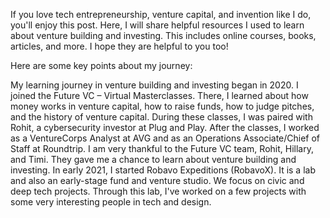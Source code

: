 


If you love tech entrepreneurship, venture capital, and invention like I do, you'll enjoy this post. Here, I will share helpful resources I used to learn about venture building and investing. This includes online courses, books, articles, and more. I hope they are helpful to you too!

Here are some key points about my journey:

My learning journey in venture building and investing began in 2020. I joined the Future VC – Virtual Masterclasses. There, I learned about how money works in venture capital, how to raise funds, how to judge pitches, and the history of venture capital.
During these classes, I was paired with Rohit, a cybersecurity investor at Plug and Play. After the classes, I worked as a VentureCorps Analyst at AVG and as an Operations Associate/Chief of Staff at Roundtrip.
I am very thankful to the Future VC team, Rohit, Hillary, and Timi. They gave me a chance to learn about venture building and investing.
In early 2021, I started Robavo Expeditions (RobavoX). It is a lab and also an early-stage fund and venture studio. We focus on civic and deep tech projects. Through this lab, I've worked on a few projects with some very interesting people in tech and design.
